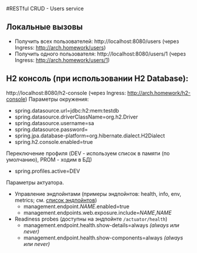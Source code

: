 #RESTful CRUD - Users service

## Локальные вызовы
- Получить всех пользователей: http://localhost:8080/users (через Ingress: http://arch.homework/users)
- Получить одного пользователя: http://localhost:8080/users/1 (через Ingress: http://arch.homework/users/1)

## H2 консоль (при использовании H2 Database): 
http://localhost:8080/h2-console (через Ingress: http://arch.homework/h2-console)
Параметры окружения:
- spring.datasource.url=jdbc:h2:mem:testdb
- spring.datasource.driverClassName=org.h2.Driver
- spring.datasource.username=sa
- spring.datasource.password=
- spring.jpa.database-platform=org.hibernate.dialect.H2Dialect
- spring.h2.console.enabled=true

Переключение профиля (DEV - используем список в памяти (по умолчанию), PROM - ходим в БД)
- spring.profiles.active=DEV

Параметры актуатора.
- Управление эндпойнтами (примеры эндпойнтов: health, info, env, metrics; см. [список эндпойнтов](https://docs.spring.io/spring-boot/docs/current/reference/html/actuator.html#actuator.endpoints))
  - management.endpoint._NAME_.enabled=true
  - management.endpoints.web.exposure.include=_NAME_,_NAME_
- Readiness probes (доступны на эндпойнте `/actuator/health`)
  - management.endpoint.health.show-details=always  _(always или never)_
  - management.endpoint.health.show-components=always  _(always или never)_

